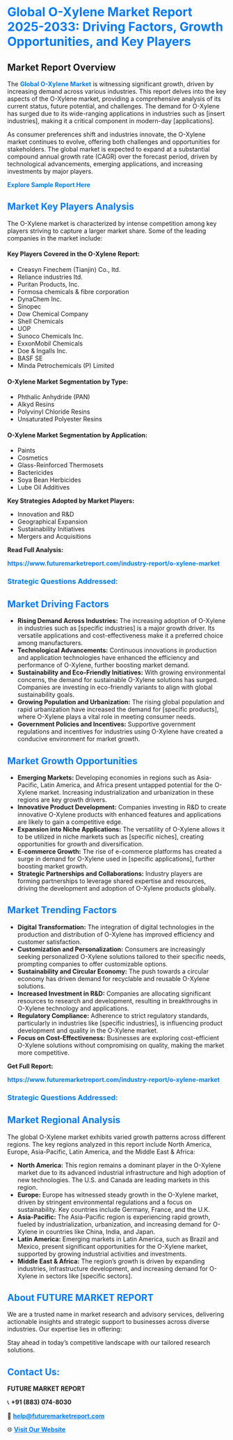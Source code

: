 <h1 style="color: #007BFF;">Global O-Xylene Market Report 2025-2033: Driving Factors, Growth Opportunities, and Key Players</h1>

<section id="overview">
<h2>Market Report Overview</h2>
<p>The <a href="https://www.futuremarketreport.com/industry-report/o-xylene-market" style="color: #007BFF; text-decoration: none;"><strong>Global O-Xylene Market</strong></a> is witnessing significant growth, driven by increasing demand across various industries. This report delves into the key aspects of the O-Xylene market, providing a comprehensive analysis of its current status, future potential, and challenges. The demand for O-Xylene has surged due to its wide-ranging applications in industries such as [insert industries], making it a critical component in modern-day [applications].</p>
<p>As consumer preferences shift and industries innovate, the O-Xylene market continues to evolve, offering both challenges and opportunities for stakeholders. The global market is expected to expand at a substantial compound annual growth rate (CAGR) over the forecast period, driven by technological advancements, emerging applications, and increasing investments by major players.</p>
</section>

<section id="overview">
<p><a href="https://www.futuremarketreport.com/request-sample/reportId=87822" style="color: #007BFF; text-decoration: none;"><strong>Explore Sample Report Here</strong></a></p>
</section>

<section id="key-players">
<h2 style="color: #007BFF;">Market Key Players Analysis</h2>
<p>The O-Xylene market is characterized by intense competition among key players striving to capture a larger market share. Some of the leading companies in the market include:</p>
<h4>Key Players Covered in the O-Xylene Report:</h4>
<ul><li>Creasyn Finechem (Tianjin) Co., ltd.</li><li>Reliance industries ltd.</li><li>Puritan Products, Inc.</li><li>Formosa chemicals &amp; fibre corporation</li><li>DynaChem Inc.</li><li>Sinopec</li><li>Dow Chemical Company</li><li>Shell Chemicals</li><li>UOP</li><li>Sunoco Chemicals Inc.</li><li>ExxonMobil Chemicals</li><li>Doe &amp; Ingalls Inc.</li><li>BASF SE</li><li>Minda Petrochemicals (P) Limited</li></ul>
<h4>O-Xylene Market Segmentation by Type:</h4>
<ul><li>Phthalic Anhydride (PAN)</li><li>Alkyd Resins</li><li>Polyvinyl Chloride Resins</li><li>Unsaturated Polyester Resins</li></ul>

<h4>O-Xylene Market Segmentation by Application:</h4>
<ul><li>Paints</li><li>Cosmetics</li><li>Glass-Reinforced Thermosets</li><li>Bactericides</li><li>Soya Bean Herbicides</li><li>Lube Oil Additives</li></ul>
<p><strong>Key Strategies Adopted by Market Players:</strong></p>
<ul>
<li>Innovation and R&D</li>
<li>Geographical Expansion</li>
<li>Sustainability Initiatives</li>
<li>Mergers and Acquisitions</li>
</ul>
</section>

<section>
<p><strong>Read Full Analysis: </strong></p><a href="https://www.futuremarketreport.com/industry-report/o-xylene-market" style="color: #007BFF; text-decoration: none;"><strong>https://www.futuremarketreport.com/industry-report/o-xylene-market</strong></a>
<h3 style="color: #007BFF;">Strategic Questions Addressed:</h3>
</section>

<section id="driving-factors">
<h2 style="color: #007BFF;">Market Driving Factors</h2>
<ul>
<li><strong>Rising Demand Across Industries:</strong> The increasing adoption of O-Xylene in industries such as [specific industries] is a major growth driver. Its versatile applications and cost-effectiveness make it a preferred choice among manufacturers.</li>
<li><strong>Technological Advancements:</strong> Continuous innovations in production and application technologies have enhanced the efficiency and performance of O-Xylene, further boosting market demand.</li>
<li><strong>Sustainability and Eco-Friendly Initiatives:</strong> With growing environmental concerns, the demand for sustainable O-Xylene solutions has surged. Companies are investing in eco-friendly variants to align with global sustainability goals.</li>
<li><strong>Growing Population and Urbanization:</strong> The rising global population and rapid urbanization have increased the demand for [specific products], where O-Xylene plays a vital role in meeting consumer needs.</li>
<li><strong>Government Policies and Incentives:</strong> Supportive government regulations and incentives for industries using O-Xylene have created a conducive environment for market growth.</li>
</ul>
</section>

<section id="growth-opportunities">
<h2 style="color: #007BFF;">Market Growth Opportunities</h2>
<ul>
<li><strong>Emerging Markets:</strong> Developing economies in regions such as Asia-Pacific, Latin America, and Africa present untapped potential for the O-Xylene market. Increasing industrialization and urbanization in these regions are key growth drivers.</li>
<li><strong>Innovative Product Development:</strong> Companies investing in R&D to create innovative O-Xylene products with enhanced features and applications are likely to gain a competitive edge.</li>
<li><strong>Expansion into Niche Applications:</strong> The versatility of O-Xylene allows it to be utilized in niche markets such as [specific niches], creating opportunities for growth and diversification.</li>
<li><strong>E-commerce Growth:</strong> The rise of e-commerce platforms has created a surge in demand for O-Xylene used in [specific applications], further boosting market growth.</li>
<li><strong>Strategic Partnerships and Collaborations:</strong> Industry players are forming partnerships to leverage shared expertise and resources, driving the development and adoption of O-Xylene products globally.</li>
</ul>
</section>

<section id="trending-factors">
<h2 style="color: #007BFF;">Market Trending Factors</h2>
<ul>
<li><strong>Digital Transformation:</strong> The integration of digital technologies in the production and distribution of O-Xylene has improved efficiency and customer satisfaction.</li>
<li><strong>Customization and Personalization:</strong> Consumers are increasingly seeking personalized O-Xylene solutions tailored to their specific needs, prompting companies to offer customizable options.</li>
<li><strong>Sustainability and Circular Economy:</strong> The push towards a circular economy has driven demand for recyclable and reusable O-Xylene solutions.</li>
<li><strong>Increased Investment in R&D:</strong> Companies are allocating significant resources to research and development, resulting in breakthroughs in O-Xylene technology and applications.</li>
<li><strong>Regulatory Compliance:</strong> Adherence to strict regulatory standards, particularly in industries like [specific industries], is influencing product development and quality in the O-Xylene market.</li>
<li><strong>Focus on Cost-Effectiveness:</strong> Businesses are exploring cost-efficient O-Xylene solutions without compromising on quality, making the market more competitive.</li>
</ul>
</section>

<section>
<p><strong>Get Full Report: </strong></p><a href="https://www.futuremarketreport.com/industry-report/o-xylene-market" style="color: #007BFF; text-decoration: none;"><strong>https://www.futuremarketreport.com/industry-report/o-xylene-market</strong></a>
<h3 style="color: #007BFF;">Strategic Questions Addressed:</h3>
</section>


<section id="regional-analysis">
<h2 style="color: #007BFF;">Market Regional Analysis</h2>
<p>The global O-Xylene market exhibits varied growth patterns across different regions. The key regions analyzed in this report include North America, Europe, Asia-Pacific, Latin America, and the Middle East & Africa:</p>
<ul>
<li><strong>North America:</strong> This region remains a dominant player in the O-Xylene market due to its advanced industrial infrastructure and high adoption of new technologies. The U.S. and Canada are leading markets in this region.</li>
<li><strong>Europe:</strong> Europe has witnessed steady growth in the O-Xylene market, driven by stringent environmental regulations and a focus on sustainability. Key countries include Germany, France, and the U.K.</li>
<li><strong>Asia-Pacific:</strong> The Asia-Pacific region is experiencing rapid growth, fueled by industrialization, urbanization, and increasing demand for O-Xylene in countries like China, India, and Japan.</li>
<li><strong>Latin America:</strong> Emerging markets in Latin America, such as Brazil and Mexico, present significant opportunities for the O-Xylene market, supported by growing industrial activities and investments.</li>
<li><strong>Middle East & Africa:</strong> The region’s growth is driven by expanding industries, infrastructure development, and increasing demand for O-Xylene in sectors like [specific sectors].</li>
</ul>
</section>

<footer>
<h2 style="color: #007BFF;">About FUTURE MARKET REPORT</h2>
<p>We are a trusted name in market research and advisory services, delivering actionable insights and strategic support to businesses across diverse industries. Our expertise lies in offering:</p>

<p>Stay ahead in today’s competitive landscape with our tailored research solutions.</p>

<h2 style="color: #007BFF;">Contact Us:</h2>
<p><strong>FUTURE MARKET REPORT</strong></p>
<p>📞 <strong>+91 (883) 074-8030</strong></p>
<p>📧 <strong><a href="mailto:help@futuremarketreport.com" style="color: #007BFF;">help@futuremarketreport.com</a></strong></p>
<p>🌐 <strong><a href="https://www.futuremarketreport.com/" style="color: #007BFF;">Visit Our Website</a></strong></p>
</footer>